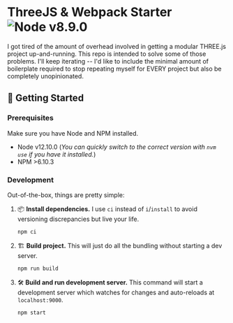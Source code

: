 # ThreeJS & Webpack Starter ![Node v8.9.0](https://img.shields.io/badge/node-v8.9.0-brightgreen.svg?logo=node.js)

I got tired of the amount of overhead involved in getting a modular THREE.js project up-and-running. This repo is intended to solve some of those problems. I'll keep iterating -- I'd like to include the minimal amount of boilerplate required to stop repeating myself for EVERY project but also be completely unopinionated.

## 🎉 Getting Started

### Prerequisites

Make sure you have Node and NPM installed.

- Node v12.10.0 (_You can quickly switch to the correct version with `nvm use` if you have it installed._)
- NPM >6.10.3

### Development

Out-of-the-box, things are pretty simple:

1. 📦 **Install dependencies.** I use `ci` instead of `i`/`install` to avoid versioning discrepancies but live your life.

   ```bash
   npm ci
   ```

2. 🏗 **Build project.** This will just do all the bundling without starting a dev server.

   ```bash
   npm run build
   ```

3. 🛠 **Build and run development server.** This command will start a development server which watches for changes and auto-reloads at `localhost:9000`.

   ```bash
   npm start
   ```
